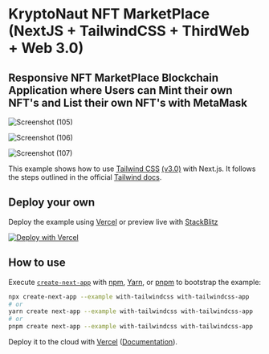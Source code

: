 # KryptoNaut NFT MarketPlace (NextJS + TailwindCSS + ThirdWeb + Web 3.0)

## Responsive NFT MarketPlace Blockchain Application where Users can Mint their own NFT's and List their own NFT's with MetaMask

![Screenshot (105)](https://user-images.githubusercontent.com/84927939/171040082-22d5a707-18c6-4102-804a-5cf7fd869204.png)

![Screenshot (106)](https://user-images.githubusercontent.com/84927939/171040098-2e289ef9-6ca7-4ff9-a4a3-dba8eb33e941.png)

![Screenshot (107)](https://user-images.githubusercontent.com/84927939/171040110-b428e5db-dd84-40e4-89e2-c2733119baaa.png)


This example shows how to use [Tailwind CSS](https://tailwindcss.com/) [(v3.0)](https://tailwindcss.com/blog/tailwindcss-v3) with Next.js. It follows the steps outlined in the official [Tailwind docs](https://tailwindcss.com/docs/guides/nextjs).

## Deploy your own

Deploy the example using [Vercel](https://vercel.com?utm_source=github&utm_medium=readme&utm_campaign=next-example) or preview live with [StackBlitz](https://stackblitz.com/github/vercel/next.js/tree/canary/examples/with-tailwindcss)

[![Deploy with Vercel](https://vercel.com/button)](https://vercel.com/new/git/external?repository-url=https://github.com/vercel/next.js/tree/canary/examples/with-tailwindcss&project-name=with-tailwindcss&repository-name=with-tailwindcss)

## How to use

Execute [`create-next-app`](https://github.com/vercel/next.js/tree/canary/packages/create-next-app) with [npm](https://docs.npmjs.com/cli/init), [Yarn](https://yarnpkg.com/lang/en/docs/cli/create/), or [pnpm](https://pnpm.io) to bootstrap the example:

```bash
npx create-next-app --example with-tailwindcss with-tailwindcss-app
# or
yarn create next-app --example with-tailwindcss with-tailwindcss-app
# or
pnpm create next-app --example with-tailwindcss with-tailwindcss-app
```

Deploy it to the cloud with [Vercel](https://vercel.com/new?utm_source=github&utm_medium=readme&utm_campaign=next-example) ([Documentation](https://nextjs.org/docs/deployment)).
